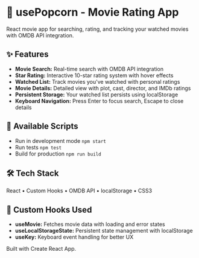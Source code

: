 # 🍿 usePopcorn - Movie Rating App

React movie app for searching, rating, and tracking your watched movies with OMDB API integration.


## ✨ Features

- **Movie Search:** Real-time search with OMDB API integration
- **Star Rating:** Interactive 10-star rating system with hover effects
- **Watched List:** Track movies you've watched with personal ratings
- **Movie Details:** Detailed view with plot, cast, director, and IMDb ratings
- **Persistent Storage:** Your watched list persists using localStorage
- **Keyboard Navigation:** Press Enter to focus search, Escape to close details


## 📜 Available Scripts

 - Run in development mode `npm start`
 - Run tests `npm test`
 - Build for production `npm run build`

   
## 🛠️ Tech Stack
React • Custom Hooks • OMDB API • localStorage • CSS3

## 🎯 Custom Hooks Used

- **useMovie:** Fetches movie data with loading and error states
- **useLocalStorageState:** Persistent state management with localStorage
- **useKey:** Keyboard event handling for better UX

Built with Create React App.
